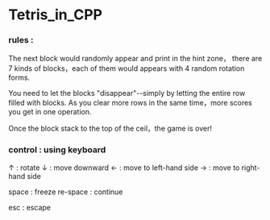 # Tetris_in_CPP

### rules :

The next block would randomly appear and print in the hint zone，
there are 7 kinds of blocks，each of them would appears with 4 random rotation forms.

You need to let the blocks "disappear"--simply by letting the entire row filled with blocks.
As you clear more rows in the same time，more scores you get in one operation.

Once the block stack to the top of the ceil，the game is over!

### control : using keyboard

↑ : rotate
↓ : move downward
← : move to left-hand side
→ : move to right-hand side

space : freeze
re-space : continue

esc : escape
